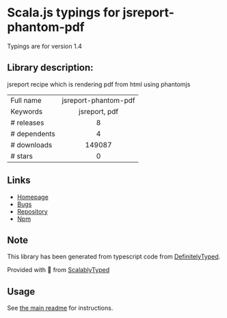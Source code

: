 
# Scala.js typings for jsreport-phantom-pdf

Typings are for version 1.4

## Library description:
jsreport recipe which is rendering pdf from html using phantomjs

|                    |                 |
| ------------------ | :-------------: |
| Full name          | jsreport-phantom-pdf |
| Keywords           | jsreport, pdf |
| # releases         | 8 |
| # dependents       | 4 |
| # downloads        | 149087 |
| # stars            | 0 |

## Links
- [Homepage](https://github.com/jsreport/jsreport-phantom-pdf)
- [Bugs](https://github.com/jsreport/jsreport-phantom-pdf/issues)
- [Repository](https://github.com/jsreport/jsreport-phantom-pdf)
- [Npm](https://www.npmjs.com/package/jsreport-phantom-pdf)
    


## Note
This library has been generated from typescript code from [DefinitelyTyped](https://definitelytyped.org).

Provided with :purple_heart: from [ScalablyTyped](https://github.com/oyvindberg/ScalablyTyped)

## Usage
See [the main readme](../../readme.md) for instructions.


